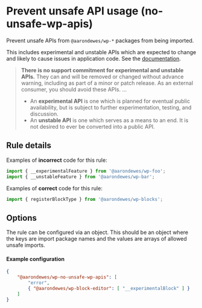 # Prevent unsafe API usage (no-unsafe-wp-apis)

Prevent unsafe APIs from `@aarondewes/wp-*` packages from being imported.

This includes experimental and unstable APIs which are expected to change and likely to cause issues in application code.
See the [documentation](https://github.com/WordPress/gutenberg/blob/HEAD/docs/contributors/code/coding-guidelines.md#experimental-and-unstable-apis).

> **There is no support commitment for experimental and unstable APIs.** They can and will be removed or changed without advance warning, including as part of a minor or patch release. As an external consumer, you should avoid these APIs.
> …
>
> -   An **experimental API** is one which is planned for eventual public availability, but is subject to further experimentation, testing, and discussion.
> -   An **unstable API** is one which serves as a means to an end. It is not desired to ever be converted into a public API.

## Rule details

Examples of **incorrect** code for this rule:

```js
import { __experimentalFeature } from '@aarondewes/wp-foo';
import { __unstableFeature } from '@aarondewes/wp-bar';
```

Examples of **correct** code for this rule:

```js
import { registerBlockType } from '@aarondewes/wp-blocks';
```

## Options

The rule can be configured via an object.
This should be an object where the keys are import package names and the values are arrays of allowed unsafe imports.

#### Example configuration

```json
{
	"@aarondewes/wp-no-unsafe-wp-apis": [
		"error",
		{ "@aarondewes/wp-block-editor": [ "__experimentalBlock" ] }
	]
}
```
